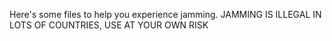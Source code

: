 Here's some files to help you experience jamming.
JAMMING IS ILLEGAL IN LOTS OF COUNTRIES, USE AT YOUR OWN RISK
